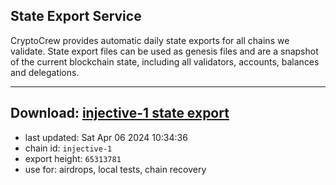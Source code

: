 ## State Export Service
CryptoCrew provides automatic daily state exports for all chains we validate. State export files can be used as genesis files and are a snapshot of the current blockchain state, including all validators, accounts, balances and delegations.

---
**Download: [injective-1 state export](https://dl-eu2.ccvalidators.com/SERVICE/injective/injective-1_export_65313781.json)**
---

- last updated: Sat Apr 06 2024 10:34:36
- chain id: `injective-1`
- export height: `65313781`
- use for: airdrops, local tests, chain recovery
